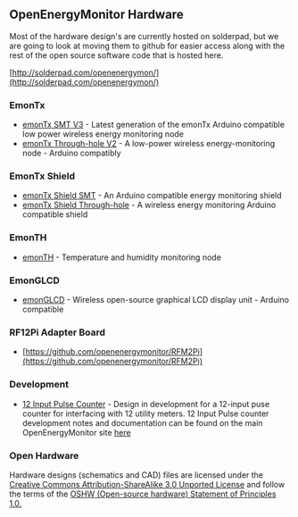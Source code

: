 ## OpenEnergyMonitor Hardware

Most of the hardware design's are currently hosted on solderpad, but we are going to look at moving them to github for easier access along with the rest of the open source software code that is hosted here.

[http://solderpad.com/openenergymon/](http://solderpad.com/openenergymon/)

### EmonTx

- [emonTx SMT V3](http://solderpad.com/openenergymon/emontxv3) - Latest generation of the emonTx Arduino compatible low power wireless energy monitoring node
- [emonTx Through-hole V2](http://solderpad.com/openenergymon/emontx) - A low-power wireless energy-monitoring node - Arduino compatibly

### EmonTx Shield

- [emonTx Shield SMT](http://solderpad.com/openenergymon/emontx-shield-smt) - An Arduino compatible energy monitoring shield
- [emonTx Shield Through-hole](http://solderpad.com/openenergymon/emontx-shield) - A wireless energy monitoring Arduino compatible shield

### EmonTH

- [emonTH](http://solderpad.com/openenergymon/emonth) - Temperature and humidity monitoring node

### EmonGLCD

- [emonGLCD](http://solderpad.com/openenergymon/emonglcd) - Wireless open-source graphical LCD display unit - Arduino compatible

### RF12Pi Adapter Board

- [https://github.com/openenergymonitor/RFM2Pi](https://github.com/openenergymonitor/RFM2Pi)

### Development

- [12 Input Pulse Counter](12-input-pulse-counter) - Design in development for a 12-input puse counter for interfacing with 12 utility meters. 12 Input Pulse counter development notes and documentation can be found on the main OpenEnergyMonitor site [here](http://openenergymonitor.org/emon/buildingblocks/12-input-pulse-counting)

### Open Hardware

Hardware designs (schematics and CAD) files are licensed under the [Creative Commons Attribution-ShareAlike 3.0 Unported License](http://creativecommons.org/licenses/by-sa/3.0/) and follow the terms of the [OSHW (Open-source hardware) Statement of Principles 1.0.](http://freedomdefined.org/OSHW)
